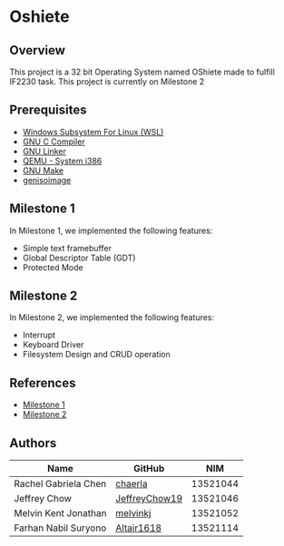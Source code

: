 # Oshiete


## Overview

This project is a 32 bit Operating System named OShiete made to fulfill IF2230 task. This project is currently on Milestone 2

## Prerequisites

- [Windows Subsystem For Linux (WSL)](https://learn.microsoft.com/en-us/windows/wsl/install)
- [GNU C Compiler ](https://man7.org/linux/man-pages/man1/gcc.1.html)
- [GNU Linker](https://linux.die.net/man/1/ld)
- [QEMU - System i386](https://www.qemu.org/docs/master/system/target-i386.html)
- [GNU Make](https://www.gnu.org/software/make)
- [genisoimage](https://linux.die.net/man/1/genisoimage) 

## Milestone 1
In Milestone 1, we implemented the following features:
- Simple text framebuffer
- Global Descriptor Table (GDT)
- Protected Mode

## Milestone 2
In Milestone 2, we implemented the following features:
- Interrupt
- Keyboard Driver
- Filesystem Design and CRUD operation

## References
- [Milestone 1](https://docs.google.com/document/d/1ebhX-D_bNafray9C6T8cmgAy8_E58i_uWkngrNWHjr4/edit)
- [Milestone 2](https://docs.google.com/document/d/10RjQ4Z6DKzXhTVmj0kUDDEYZIdNClO25J7pIAzHE188/edit#)
## Authors

| Name                  | GitHub                                            | NIM                  |
| --------------------- | ------------------------------------------------- | --------------------- |
| Rachel Gabriela Chen  | [chaerla](https://github.com/chaerla)             | 13521044 |
| Jeffrey Chow          | [JeffreyChow19](https://github.com/jeffreychow19) | 13521046 |
| Melvin Kent Jonathan  | [melvinkj](https://github.com/melvinkj)           | 13521052 |
| Farhan Nabil Suryono  | [Altair1618](https://github.com/altair1618)           | 13521114 |
